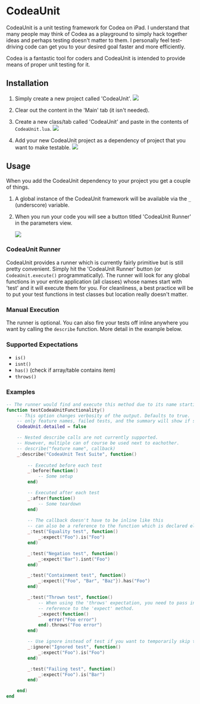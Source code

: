 # CodeaUnit
CodeaUnit is a unit testing framework for Codea on iPad. I understand that many people may think of Codea as a playground to simply hack together ideas and perhaps testing doesn't matter to them. I personally feel test-driving code can get you to your desired goal faster and more efficiently.

Codea is a fantastic tool for coders and CodeaUnit is intended to provide means of proper unit testing for it.

## Installation
1. Simply create a new project called 'CodeaUnit'.
   ![](https://github.com/jakesankey/CodeaUnit/blob/master/screenshots/IMG_0433.PNG)

2. Clear out the content in the 'Main' tab (it isn't needed).

3. Create a new class/tab called 'CodeaUnit' and paste in the contents of `CodeaUnit.lua`.
   ![](https://github.com/jakesankey/CodeaUnit/blob/master/screenshots/IMG_0434.PNG)

4. Add your new CodeaUnit project as a dependency of project that you want to make testable.
   ![](https://github.com/jakesankey/CodeaUnit/blob/master/screenshots/IMG_0432.PNG)

## Usage
When you add the CodeaUnit dependency to your project you get a couple of things.
 1. A global instance of the CodeaUnit framework will be available via the `_` (underscore) variable.
 2. When you run your code you will see a button titled 'CodeaUnit Runner' in the parameters view.
   
    ![](https://github.com/jakesankey/CodeaUnit/blob/master/screenshots/IMG_0431.PNG)

### CodeaUnit Runner
CodeaUnit provides a runner which is currently fairly primitive but is still pretty convenient. Simply hit the 'CodeaUnit Runner' button (or `CodeaUnit.execute()` programmatically). The runner will look for any global functions in your entire application (all classes) whose names start with 'test' and it will execute them for you. For cleanliness, a best practice will be to put your test functions in test classes but location really doesn't matter.

### Manual Execution
The runner is optional. You can also fire your tests off inline anywhere you want by calling the `describe` function. More detail in the example below.

### Supported Expectations
- `is()`
- `isnt()`
- `has()` (check if array/table contains item)
- `throws()`

### Examples
```lua
-- The runner would find and execute this method due to its name starting with 'test'
function testCodeaUnitFunctionality()
    -- This option changes verbosity of the output. Defaults to true.
    -- only feature names, failed tests, and the summary will show if set to false.
    CodeaUnit.detailed = false

    -- Nested describe calls are not currently supported.
    -- However, multiple can of course be used next to eachother.
    -- describe("feature name", callback)
    _:describe("CodeaUnit Test Suite", function()
    
        -- Executed before each test
        _:before(function()
            -- Some setup
        end)

        -- Executed after each test
        _:after(function()
            -- Some teardown
        end)
        
        -- The callback doesn't have to be inline like this
        -- can also be a reference to the function which is declared elsewhere
        _:test("Equality test", function()
            _:expect("Foo").is("Foo")
        end)

        _:test("Negation test", function()
            _:expect("Bar").isnt("Foo")
        end)

        _:test("Containment test", function()
            _:expect({"Foo", "Bar", "Baz"}).has("Foo")
        end)

        _:test("Thrown test", function()
            -- When using the 'throws' expectation, you need to pass in a function
            -- reference to the 'expect' method.
            _:expect(function()
                error("Foo error")
            end).throws("Foo error")
        end)

        -- Use ignore instead of test if you want to temporarily skip this execution
        _:ignore("Ignored test", function()
            _:expect("Foo").is("Foo")
        end)

        _:test("Failing test", function()
            _:expect("Foo").is("Bar")
        end)

    end)
end
```

